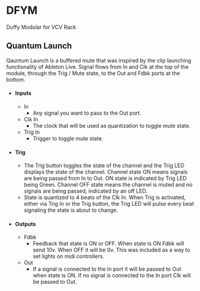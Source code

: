 # **DFYM**
Duffy Modular for VCV Rack

## **Quantum Launch**
Qauntum Launch is a buffered mute that was inspired by the clip launching functionality of Ableton Live.  Signal flows from In and Clk at the top of the module, through the Trig / Mute state, to the Out and Fdbk ports at the bottom.
- #### Inputs
  - In
    - Any signal you want to pass to the Out port.
  - Clk In
    - The clock that will be used as quantization to toggle mute state.
  - Trig In
    - Trigger to toggle mute state.
- #### Trig
  - The Trig button toggles the state of the channel and the Trig LED displays the state of the channel. Channel state ON means signals are being passed from In to Out. ON state is indicated by Trig LED being Green. Channel OFF state means the channel is muted and no signals are being passed, indicated by an off LED.
  - State is quantized to 4 beats of the Clk In. When Trig is activated, either via Trig In or the Trig button, the Trig LED will pulse every beat signaling the state is about to change.
- #### Outputs
  - Fdbk
    - Feedback that state is ON or OFF.  When state is ON Fdbk will send 10v. When OFF it will be 0v. This was included as a way to set lights on midi controllers.
  - Out
    - If a signal is connected to the In port it will be passed to Out when state is ON. If no signal is connected to the In port Clk will be passed to Out.